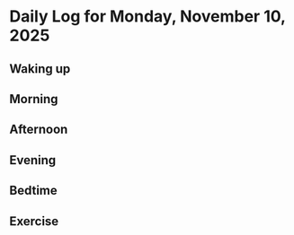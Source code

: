 # Daily Log for Monday, November 10, 2025

## Waking up

## Morning

## Afternoon

## Evening

## Bedtime

## Exercise
